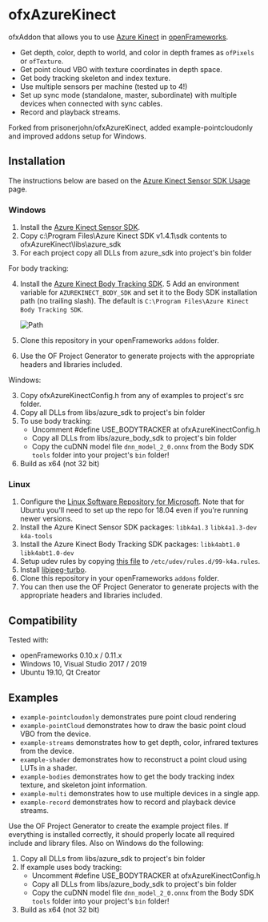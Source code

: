 # ofxAzureKinect

ofxAddon that allows you to use [Azure Kinect](https://azure.microsoft.com/en-us/services/kinect-dk/) in [openFrameworks](https://github.com/openframeworks/openFrameworks).

* Get depth, color, depth to world, and color in depth frames as `ofPixels` or `ofTexture`.
* Get point cloud VBO with texture coordinates in depth space.
* Get body tracking skeleton and index texture.
* Use multiple sensors per machine (tested up to 4!)
* Set up sync mode (standalone, master, subordinate) with multiple devices when connected with sync cables.
* Record and playback streams.

Forked from prisonerjohn/ofxAzureKinect, added example-pointcloudonly and improved addons setup for Windows.

## Installation

The instructions below are based on the [Azure Kinect Sensor SDK Usage](https://github.com/microsoft/Azure-Kinect-Sensor-SDK/blob/develop/docs/usage.md) page.

### Windows

1. Install the [Azure Kinect Sensor SDK](https://docs.microsoft.com/en-us/azure/Kinect-dk/sensor-sdk-download).
2. Copy c:\Program Files\Azure Kinect SDK v1.4.1\sdk contents to ofxAzureKinect\libs\azure_sdk
3. For each project copy all DLLs from azure_sdk into project's bin folder

For body tracking:

4. Install the [Azure Kinect Body Tracking SDK](https://docs.microsoft.com/en-us/azure/Kinect-dk/body-sdk-download).
5 Add an environment variable for `AZUREKINECT_BODY_SDK` and set it to the Body SDK installation path (no trailing slash). The default is `C:\Program Files\Azure Kinect Body Tracking SDK`.

	![Path](Install-Path.png)

1. Clone this repository in your openFrameworks `addons` folder.
2. Use the OF Project Generator to generate projects with the appropriate headers and libraries included.

Windows:
 
3. Copy ofxAzureKinectConfig.h from any of examples to project's src folder.
4. Copy all DLLs from libs/azure_sdk to project's bin folder
5. To use body tracking:
    - Uncomment #define USE_BODYTRACKER at ofxAzureKinectConfig.h
    - Copy all DLLs from libs/azure_body_sdk to project's bin folder
    - Copy the cuDNN model file `dnn_model_2_0.onnx` from the Body SDK `tools` folder into your project's `bin` folder!
6. Build as x64 (not 32 bit)

### Linux

1. Configure the [Linux Software Repository for Microsoft](https://docs.microsoft.com/en-us/windows-server/administration/linux-package-repository-for-microsoft-software). Note that for Ubuntu you'll need to set up the repo for 18.04 even if you're running newer versions.
2. Install the Azure Kinect Sensor SDK packages: `libk4a1.3` `libk4a1.3-dev` `k4a-tools`
3. Install the Azure Kinect Body Tracking SDK packages: `libk4abt1.0` `libk4abt1.0-dev`
4. Setup udev rules by copying [this file](https://github.com/microsoft/Azure-Kinect-Sensor-SDK/blob/develop/scripts/99-k4a.rules) to `/etc/udev/rules.d/99-k4a.rules`.
5. Install [libjpeg-turbo](https://sourceforge.net/projects/libjpeg-turbo/).
6. Clone this repository in your openFrameworks `addons` folder.
7. You can then use the OF Project Generator to generate projects with the appropriate headers and libraries included. 

## Compatibility

Tested with: 
* openFrameworks 0.10.x / 0.11.x
* Windows 10, Visual Studio 2017 / 2019
* Ubuntu 19.10, Qt Creator

## Examples

* `example-pointcloudonly` demonstrates pure point cloud rendering
* `example-pointCloud` demonstrates how to draw the basic point cloud VBO from the device.
* `example-streams` demonstrates how to get depth, color, infrared textures from the device.
* `example-shader` demonstrates how to reconstruct a point cloud using LUTs in a shader.
* `example-bodies` demonstrates how to get the body tracking index texture, and skeleton joint information.
* `example-multi` demonstrates how to use multiple devices in a single app.
* `example-record` demonstrates how to record and playback device streams.

Use the OF Project Generator to create the example project files. If everything is installed correctly, it should properly locate all required include and library files.
Also on Windows do the following:
1. Copy all DLLs from libs/azure_sdk to project's bin folder
2. If example uses body tracking:
    - Uncomment #define USE_BODYTRACKER at ofxAzureKinectConfig.h
    - Copy all DLLs from libs/azure_body_sdk to project's bin folder
    - Copy the cuDNN model file `dnn_model_2_0.onnx` from the Body SDK `tools` folder into your project's `bin` folder!
3. Build as x64 (not 32 bit)
